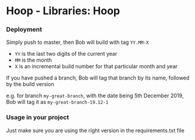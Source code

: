 # Hoop - Libraries: Hoop

### Deployment

Simply push to master, then Bob will build with tag `YY.MM-X`

* `YY` is the last two digits of the current year
* `MM` is the month
* `X` is an incremental build number for that particular month and year

If you have pushed a branch, Bob will tag that branch by its name, followed by the build version

e.g. for branch `my-great-branch`, with the date being 5th December 2019, Bob will tag it as `my-great-branch-19.12-1`

### Usage in your project

Just make sure you are using the right version in the requirements.txt file
